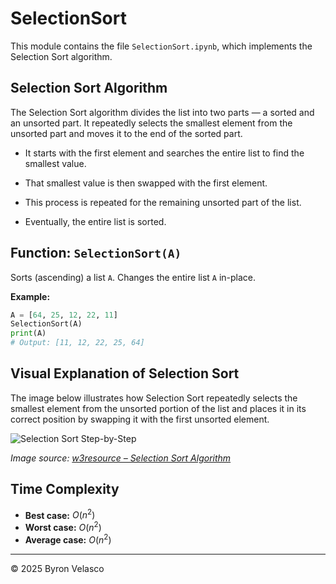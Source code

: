 # **SelectionSort**

This module contains the file `SelectionSort.ipynb`, which implements the Selection Sort algorithm.

## **Selection Sort Algorithm**

The Selection Sort algorithm divides the list into two parts — a sorted and an unsorted part. It repeatedly selects the smallest element from the unsorted part and moves it to the end of the sorted part.

- It starts with the first element and searches the entire list to find the smallest value.

- That smallest value is then swapped with the first element.

- This process is repeated for the remaining unsorted part of the list.

- Eventually, the entire list is sorted.

## **Function:** `SelectionSort(A)`

Sorts (ascending) a list `A`. Changes the entire list `A` in-place.

**Example:**
```python
A = [64, 25, 12, 22, 11]
SelectionSort(A)
print(A)
# Output: [11, 12, 22, 25, 64]
```

## **Visual Explanation of Selection Sort**

The image below illustrates how Selection Sort repeatedly selects the smallest element from the unsorted portion of the list and places it in its correct position by swapping it with the first unsorted element.

![Selection Sort Step-by-Step](../img/references/SelectionSort.png)

*Image source: [w3resource – Selection Sort Algorithm](https://www.w3resource.com/php-exercises/searching-and-sorting-algorithm/searching-and-sorting-algorithm-exercise-4.php)*

## **Time Complexity**

- **Best case:** $O(n^2)$
- **Worst case:** $O(n^2)$
- **Average case:** $O(n^2)$

---

© 2025 Byron Velasco

